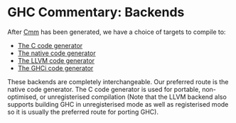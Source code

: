 # GHC Commentary: Backends


After [Cmm](commentary/compiler/cmm-type) has been generated, we have a choice of targets to compile to:

- [The C code generator](commentary/compiler/backends/ppr-c)
- [The native code generator](commentary/compiler/backends/ncg)
- [The LLVM code generator](commentary/compiler/backends/llvm)
- [The GHCi code generator](commentary/compiler/backends/gh-ci)


These backends are completely interchangeable. Our preferred route is the native code generator. The C code generator is used for portable, non-optimised, or unregisterised compilation (Note that the LLVM backend also supports building GHC in unregisterised mode as well as registerised mode so it is usually the preferred route for porting GHC).
